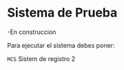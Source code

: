 <h1>Sistema de Prueba</h1>
-En construccion

Para ejecutar el sistema debes poner:

  ````MCS````
Sistem de registro 2
